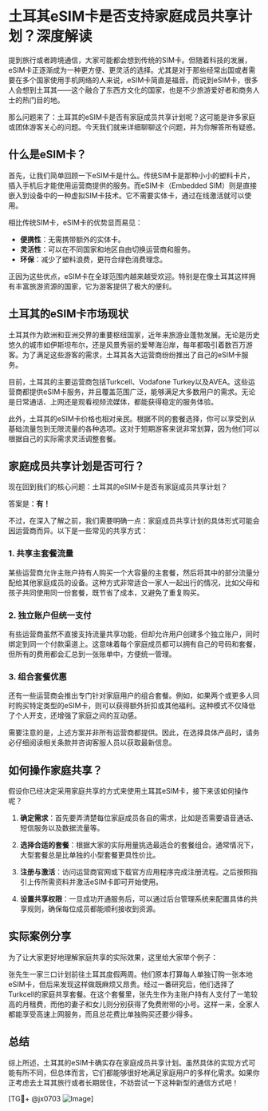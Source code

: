 # 土耳其eSIM卡是否支持家庭成员共享计划？深度解读

提到旅行或者跨境通信，大家可能都会想到传统的SIM卡。但随着科技的发展，eSIM卡正逐渐成为一种更方便、更灵活的选择。尤其是对于那些经常出国或者需要在多个国家使用手机网络的人来说，eSIM卡简直是福音。而说到eSIM卡，很多人会想到土耳其——这个融合了东西方文化的国家，也是不少旅游爱好者和商务人士的热门目的地。

那么问题来了：土耳其的eSIM卡是否有家庭成员共享计划呢？这可能是许多家庭或团体游客关心的问题。今天我们就来详细聊聊这个问题，并为你解答所有疑惑。

## 什么是eSIM卡？

首先，让我们简单回顾一下eSIM卡是什么。传统SIM卡是那种小小的塑料卡片，插入手机后才能使用运营商提供的服务。而eSIM卡（Embedded SIM）则是直接嵌入到设备中的一种虚拟SIM卡技术。它不需要实体卡，通过在线激活就可以使用。

相比传统SIM卡，eSIM卡的优势显而易见：

- **便携性**：无需携带额外的实体卡。
- **灵活性**：可以在不同国家和地区自由切换运营商和服务。
- **环保**：减少了塑料浪费，更符合绿色消费理念。

正因为这些优点，eSIM卡在全球范围内越来越受欢迎。特别是在像土耳其这样拥有丰富旅游资源的国家，它为游客提供了极大的便利。

## 土耳其的eSIM卡市场现状

土耳其作为欧洲和亚洲交界的重要枢纽国家，近年来旅游业蓬勃发展。无论是历史悠久的城市如伊斯坦布尔，还是风景秀丽的爱琴海沿岸，每年都吸引着数百万游客。为了满足这些游客的需求，土耳其各大运营商纷纷推出了自己的eSIM卡服务。

目前，土耳其的主要运营商包括Turkcell、Vodafone Turkey以及AVEA。这些运营商都提供eSIM卡服务，并且覆盖范围广泛，能够满足大多数用户的需求。无论是日常通话、上网还是观看视频流媒体，都能获得稳定的服务体验。

此外，土耳其的eSIM卡价格也相对亲民。根据不同的套餐选择，你可以享受到从基础流量包到无限流量的各种选项。这对于短期游客来说非常划算，因为他们可以根据自己的实际需求灵活调整套餐。

## 家庭成员共享计划是否可行？

现在回到我们的核心问题：土耳其的eSIM卡是否有家庭成员共享计划？

答案是：**有！**

不过，在深入了解之前，我们需要明确一点：家庭成员共享计划的具体形式可能会因运营商而异。以下是一些常见的共享方式：

### 1. 共享主套餐流量
某些运营商允许主账户持有人购买一个大容量的主套餐，然后将其中的部分流量分配给其他家庭成员的设备。这种方式非常适合一家人一起出行的情况，比如父母和孩子共同使用同一份套餐，既节省了成本，又避免了重复购买。

### 2. 独立账户但统一支付
有些运营商虽然不直接支持流量共享功能，但却允许用户创建多个独立账户，同时绑定到同一个付款渠道上。这意味着每个家庭成员都可以拥有自己的号码和套餐，但所有的费用都会汇总到一张账单中，方便统一管理。

### 3. 组合套餐优惠
还有一些运营商会推出专门针对家庭用户的组合套餐。例如，如果两个或更多人同时购买特定类型的eSIM卡，则可以获得额外折扣或其他福利。这种模式不仅降低了个人开支，还增强了家庭之间的互动感。

需要注意的是，上述方案并非所有运营商都提供。因此，在选择具体产品时，请务必仔细阅读相关条款并咨询客服人员以获取最新信息。

## 如何操作家庭共享？

假设你已经决定采用家庭共享的方式来使用土耳其eSIM卡，接下来该如何操作呢？

1. **确定需求**：首先要弄清楚每位家庭成员各自的需求，比如是否需要语音通话、短信服务以及数据流量等。
   
2. **选择合适的套餐**：根据大家的实际用量挑选最适合的套餐组合。通常情况下，大型套餐总是比单独的小型套餐更具性价比。

3. **注册与激活**：访问运营商官网或下载官方应用程序完成注册流程。之后按照指引上传所需资料并激活eSIM卡即可开始使用。

4. **设置共享权限**：一旦成功开通服务后，可以通过后台管理系统来配置具体的共享规则，确保每位成员都能顺利接收到资源。

## 实际案例分享

为了让大家更好地理解家庭共享的实际效果，这里给大家举个例子：

张先生一家三口计划前往土耳其度假两周。他们原本打算每人单独订购一张本地eSIM卡，但后来发现这样做既麻烦又昂贵。经过一番研究后，他们选择了Turkcell的家庭共享套餐。在这个套餐里，张先生作为主账户持有人支付了一笔较高的月租费，而他的妻子和女儿则分别获得了免费附带的小号。这样一来，全家人都能享受高速上网服务，而且总花费比单独购买还要少得多。

## 总结

综上所述，土耳其的eSIM卡确实存在家庭成员共享计划。虽然具体的实现方式可能有所不同，但总体而言，它们都能够很好地满足家庭用户的多样化需求。如果你正考虑去土耳其旅行或者长期居住，不妨尝试一下这种新型的通信方式吧！

[TG💪+ @jx0703 ![Image](https://github.com/user-attachments/assets/dbca1d08-cadb-493c-b0ec-ad6f7a83f270)]